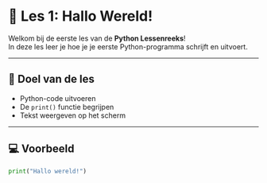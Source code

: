 # 🐍 Les 1: Hallo Wereld!

Welkom bij de eerste les van de **Python Lessenreeks**!  
In deze les leer je hoe je je eerste Python-programma schrijft en uitvoert.

---

## 🎯 Doel van de les
- Python-code uitvoeren
- De `print()` functie begrijpen
- Tekst weergeven op het scherm

---

## 💻 Voorbeeld
```python
print("Hallo wereld!")
